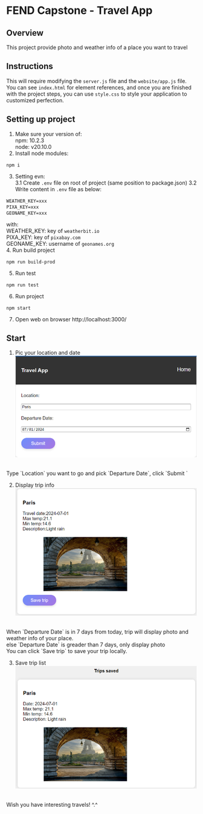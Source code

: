 # FEND Capstone - Travel App

## Overview
This project provide photo and weather info of a place you want to travel

## Instructions
This will require modifying the `server.js` file and the `website/app.js` file. You can see `index.html` for element references, and once you are finished with the project steps, you can use `style.css` to style your application to customized perfection.

## Setting up project
1. Make sure your version of:<br>
npm: 10.2.3<br>
node: v20.10.0
2. Install node modules: 
```
npm i
```
3. Setting evn:<br>
3.1 Create `.env` file on root of project (same position to package.json)
3.2 Write content in `.env` file as below:
```
WEATHER_KEY=xxx
PIXA_KEY=xxx
GEONAME_KEY=xxx
```
with:<br>
WEATHER_KEY: key of `weatherbit.io`<br>
PIXA_KEY: key of `pixabay.com`<br>
GEONAME_KEY: username of `geonames.org`<br>
4. Run build project
```
npm run build-prod
```
5. Run test
```
npm run test
```
6. Run project
```
npm start
```
7. Open web on browser
http://localhost:3000/

## Start
1. Pic your location and date <br>
![Pic1](./README_PHOTO/pic1.png)
<br>
Type `Location` you want to go and pick `Departure Date`, click `Submit `

2. Display trip info<br>
![Pic2](./README_PHOTO/pic2.png)
<br>
When `Departure Date` is in 7 days from today, trip will display photo and weather info of your place.<br>
else `Departure Date` is greader than 7 days, only display photo<br>
You can click `Save trip` to save your trip locally.<br>

3. Save trip list<br>
![Pic3](./README_PHOTO/pic3.png)
<br>
Wish you have interesting travels! ^.^